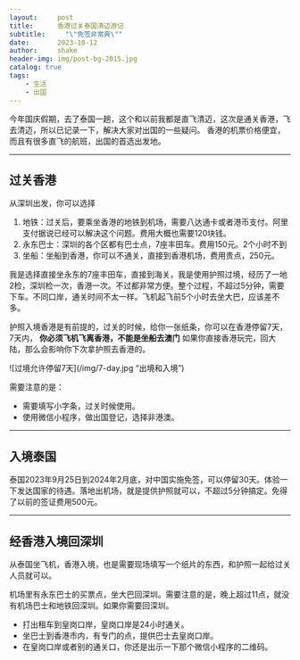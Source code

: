 ```yaml
---
layout:     post
title:      香港过关泰国清迈游记
subtitle:     "\"免签非常爽\""
date:       2023-10-12
author:     shake
header-img: img/post-bg-2015.jpg
catalog: true
tags:
    - 生活
    - 出国
---
```


今年国庆假期，去了泰国一趟，这个和以前我都是直飞清迈，这次是通关香港，飞去清迈，所以已记录一下，解决大家对出国的一些疑问。
香港的机票价格便宜，而且有很多直飞的航班，出国的首选出发地。

---
## 过关香港

从深圳出发，你可以选择
1. 地铁：过关后，要乘坐香港的地铁到机场，需要八达通卡或者港币支付。阿里支付据说已经可以解决这个问题。费用大概也需要120块钱。
2. 永东巴士：深圳的各个区都有巴士点，7座丰田车。费用150元。2个小时不到
3. 坐船：坐船到香港，你可以不通关，直接到香港机场，费用贵点，250元。

我是选择直接坐永东的7座丰田车，直接到海关，我是使用护照过境，经历了一地2检，深圳检一次，香港一次。不过都非常方便。整个过程，不超过5分钟，需要下车。不同口岸，通关时间不太一样。飞机起飞前5个小时去坐大巴，应该差不多。

护照入境香港是有前提的，过关的时候，给你一张纸条，你可以在香港停留7天，7天内， **你必须飞机飞离香港，不能是坐船去澳门**   如果你直接香港玩完，回大陆，那么会影响你下次拿护照去香港的。

![过境允许停留7天](/img/7-day.jpg “出境和入境”)

需要注意的是：

* 需要填写小字条，过关时候使用。
* 使用微信小程序，做出国登记，选择非港澳。

---
## 入境泰国

泰国2023年9月25日到2024年2月底，对中国实施免签，可以停留30天。体验一下发达国家的待遇。落地出机场，就是提供护照就可以，不超过5分钟搞定。免得了以前的签证费用500元。

---
## 经香港入境回深圳

从泰国坐飞机，香港入境，也是需要现场填写一个纸片的东西，和护照一起给过关人员就可以。

机场里有永东巴士的买票点，坐大巴回深圳。需要注意的是，晚上超过11点，就没有机场巴士和地铁回深圳。如果你需要回深圳。

* 打出租车到皇岗口岸，皇岗口岸是24小时通关。
* 坐巴士到香港市内，有专门的点，提供巴士去皇岗口岸。
* 在皇岗口岸或者别的通关口，你还是出示一下那个微信小程序的二维码。









